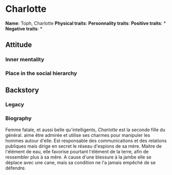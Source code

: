 # Charlotte

**Name**: Toph, Charlotte
**Physical traits**:
**Personnality traits**:
**Positive traits**:
 *
**Negative traits**:
 *

## Attitude
### Inner mentality
### Place in the social hierarchy

## Backstory
### Legacy
### Biography

Femme fatale, et aussi belle qu'intelligents, *Charlotte* est la seconde fille du général. aime être admirée et utilise ses charmes pour manipuler les hommes autour d'elle. Est responsable des communications et des relations publiques mais dirige en secret le réseau d'espions de sa mère. Maitre de l'élément de eau, elle favorise pourtant l'élément de la terre, afin de ressembler plus à sa mêre. A cause d'une blessure à la jambe elle se déplace avec une cane, mais sa condition ne l'a jamais empêché de se défendre.


